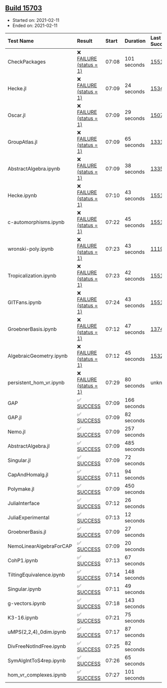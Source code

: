 ## [Build 15703](https://oscarci.mathematik.uni-kl.de/job/oscar/15703/)

* Started on: 2021-02-11
* Ended on: 2021-02-11

| Test Name    | Result | Start | Duration | Last Success | First Failure |
|:-------------|:-------|:------|:---------|:-------------|:--------------|
| CheckPackages | ❌ [FAILURE (status = 1)](https://oscarci.mathematik.uni-kl.de/job/oscar/15703/artifact/logs/build-15703/CheckPackages.log) | 07:08 | 101 seconds | [15514](https://oscarci.mathematik.uni-kl.de/job/oscar/15514/) | [15515](https://oscarci.mathematik.uni-kl.de/job/oscar/15515/) |
| Hecke.jl | ❌ [FAILURE (status = 1)](https://oscarci.mathematik.uni-kl.de/job/oscar/15703/artifact/logs/build-15703/Hecke.jl.log) | 07:09 | 24 seconds | [15344](https://oscarci.mathematik.uni-kl.de/job/oscar/15344/) | [15348](https://oscarci.mathematik.uni-kl.de/job/oscar/15348/) |
| Oscar.jl | ❌ [FAILURE (status = 1)](https://oscarci.mathematik.uni-kl.de/job/oscar/15703/artifact/logs/build-15703/Oscar.jl.log) | 07:09 | 29 seconds | [15079](https://oscarci.mathematik.uni-kl.de/job/oscar/15079/) | [15080](https://oscarci.mathematik.uni-kl.de/job/oscar/15080/) |
| GroupAtlas.jl | ❌ [FAILURE (status = 1)](https://oscarci.mathematik.uni-kl.de/job/oscar/15703/artifact/logs/build-15703/GroupAtlas.jl.log) | 07:09 | 65 seconds | [13311](https://oscarci.mathematik.uni-kl.de/job/oscar/13311/) | [13312](https://oscarci.mathematik.uni-kl.de/job/oscar/13312/) |
| AbstractAlgebra.ipynb | ❌ [FAILURE (status = 1)](https://oscarci.mathematik.uni-kl.de/job/oscar/15703/artifact/logs/build-15703/AbstractAlgebra.ipynb.log) | 07:09 | 38 seconds | [13355](https://oscarci.mathematik.uni-kl.de/job/oscar/13355/) | [13356](https://oscarci.mathematik.uni-kl.de/job/oscar/13356/) |
| Hecke.ipynb | ❌ [FAILURE (status = 1)](https://oscarci.mathematik.uni-kl.de/job/oscar/15703/artifact/logs/build-15703/Hecke.ipynb.log) | 07:10 | 43 seconds | [15514](https://oscarci.mathematik.uni-kl.de/job/oscar/15514/) | [15515](https://oscarci.mathematik.uni-kl.de/job/oscar/15515/) |
| c-automorphisms.ipynb | ❌ [FAILURE (status = 1)](https://oscarci.mathematik.uni-kl.de/job/oscar/15703/artifact/logs/build-15703/c-automorphisms.ipynb.log) | 07:22 | 45 seconds | [15514](https://oscarci.mathematik.uni-kl.de/job/oscar/15514/) | [15515](https://oscarci.mathematik.uni-kl.de/job/oscar/15515/) |
| wronski-poly.ipynb | ❌ [FAILURE (status = 1)](https://oscarci.mathematik.uni-kl.de/job/oscar/15703/artifact/logs/build-15703/wronski-poly.ipynb.log) | 07:23 | 43 seconds | [11192](https://oscarci.mathematik.uni-kl.de/job/oscar/11192/) | [11193](https://oscarci.mathematik.uni-kl.de/job/oscar/11193/) |
| Tropicalization.ipynb | ❌ [FAILURE (status = 1)](https://oscarci.mathematik.uni-kl.de/job/oscar/15703/artifact/logs/build-15703/Tropicalization.ipynb.log) | 07:23 | 42 seconds | [15514](https://oscarci.mathematik.uni-kl.de/job/oscar/15514/) | [15515](https://oscarci.mathematik.uni-kl.de/job/oscar/15515/) |
| GITFans.ipynb | ❌ [FAILURE (status = 1)](https://oscarci.mathematik.uni-kl.de/job/oscar/15703/artifact/logs/build-15703/GITFans.ipynb.log) | 07:24 | 43 seconds | [15514](https://oscarci.mathematik.uni-kl.de/job/oscar/15514/) | [15515](https://oscarci.mathematik.uni-kl.de/job/oscar/15515/) |
| GroebnerBasis.ipynb | ❌ [FAILURE (status = 1)](https://oscarci.mathematik.uni-kl.de/job/oscar/15703/artifact/logs/build-15703/GroebnerBasis.ipynb.log) | 07:12 | 47 seconds | [13748](https://oscarci.mathematik.uni-kl.de/job/oscar/13748/) | [13749](https://oscarci.mathematik.uni-kl.de/job/oscar/13749/) |
| AlgebraicGeometry.ipynb | ❌ [FAILURE (status = 1)](https://oscarci.mathematik.uni-kl.de/job/oscar/15703/artifact/logs/build-15703/AlgebraicGeometry.ipynb.log) | 07:12 | 45 seconds | [15322](https://oscarci.mathematik.uni-kl.de/job/oscar/15322/) | [15323](https://oscarci.mathematik.uni-kl.de/job/oscar/15323/) |
| persistent_hom_vr.ipynb | ❌ [FAILURE (status = 1)](https://oscarci.mathematik.uni-kl.de/job/oscar/15703/artifact/logs/build-15703/persistent_hom_vr.ipynb.log) | 07:29 | 80 seconds | unknown | unknown |
| GAP | ✅ [SUCCESS](https://oscarci.mathematik.uni-kl.de/job/oscar/15703/artifact/logs/build-15703/GAP.log) | 07:09 | 166 seconds |  |  |
| GAP.jl | ✅ [SUCCESS](https://oscarci.mathematik.uni-kl.de/job/oscar/15703/artifact/logs/build-15703/GAP.jl.log) | 07:09 | 82 seconds |  |  |
| Nemo.jl | ✅ [SUCCESS](https://oscarci.mathematik.uni-kl.de/job/oscar/15703/artifact/logs/build-15703/Nemo.jl.log) | 07:09 | 257 seconds |  |  |
| AbstractAlgebra.jl | ✅ [SUCCESS](https://oscarci.mathematik.uni-kl.de/job/oscar/15703/artifact/logs/build-15703/AbstractAlgebra.jl.log) | 07:09 | 485 seconds |  |  |
| Singular.jl | ✅ [SUCCESS](https://oscarci.mathematik.uni-kl.de/job/oscar/15703/artifact/logs/build-15703/Singular.jl.log) | 07:09 | 72 seconds |  |  |
| CapAndHomalg.jl | ✅ [SUCCESS](https://oscarci.mathematik.uni-kl.de/job/oscar/15703/artifact/logs/build-15703/CapAndHomalg.jl.log) | 07:11 | 94 seconds |  |  |
| Polymake.jl | ✅ [SUCCESS](https://oscarci.mathematik.uni-kl.de/job/oscar/15703/artifact/logs/build-15703/Polymake.jl.log) | 07:09 | 450 seconds |  |  |
| JuliaInterface | ✅ [SUCCESS](https://oscarci.mathematik.uni-kl.de/job/oscar/15703/artifact/logs/build-15703/JuliaInterface.log) | 07:12 | 26 seconds |  |  |
| JuliaExperimental | ✅ [SUCCESS](https://oscarci.mathematik.uni-kl.de/job/oscar/15703/artifact/logs/build-15703/JuliaExperimental.log) | 07:13 | 12 seconds |  |  |
| GroebnerBasis.jl | ✅ [SUCCESS](https://oscarci.mathematik.uni-kl.de/job/oscar/15703/artifact/logs/build-15703/GroebnerBasis.jl.log) | 07:09 | 27 seconds |  |  |
| NemoLinearAlgebraForCAP | ✅ [SUCCESS](https://oscarci.mathematik.uni-kl.de/job/oscar/15703/artifact/logs/build-15703/NemoLinearAlgebraForCAP.log) | 07:09 | 20 seconds |  |  |
| CohP1.ipynb | ✅ [SUCCESS](https://oscarci.mathematik.uni-kl.de/job/oscar/15703/artifact/logs/build-15703/CohP1.ipynb.log) | 07:13 | 67 seconds |  |  |
| TiltingEquivalence.ipynb | ✅ [SUCCESS](https://oscarci.mathematik.uni-kl.de/job/oscar/15703/artifact/logs/build-15703/TiltingEquivalence.ipynb.log) | 07:14 | 148 seconds |  |  |
| Singular.ipynb | ✅ [SUCCESS](https://oscarci.mathematik.uni-kl.de/job/oscar/15703/artifact/logs/build-15703/Singular.ipynb.log) | 07:11 | 49 seconds |  |  |
| g-vectors.ipynb | ✅ [SUCCESS](https://oscarci.mathematik.uni-kl.de/job/oscar/15703/artifact/logs/build-15703/g-vectors.ipynb.log) | 07:18 | 143 seconds |  |  |
| K3-16.ipynb | ✅ [SUCCESS](https://oscarci.mathematik.uni-kl.de/job/oscar/15703/artifact/logs/build-15703/K3-16.ipynb.log) | 07:21 | 75 seconds |  |  |
| uMPS(2,2,4)_0dim.ipynb | ✅ [SUCCESS](https://oscarci.mathematik.uni-kl.de/job/oscar/15703/artifact/logs/build-15703/uMPS-2-2-4-_0dim.ipynb.log) | 07:17 | 87 seconds |  |  |
| DivFreeNotIndFree.ipynb | ✅ [SUCCESS](https://oscarci.mathematik.uni-kl.de/job/oscar/15703/artifact/logs/build-15703/DivFreeNotIndFree.ipynb.log) | 07:25 | 82 seconds |  |  |
| SymAlgIntToS4rep.ipynb | ✅ [SUCCESS](https://oscarci.mathematik.uni-kl.de/job/oscar/15703/artifact/logs/build-15703/SymAlgIntToS4rep.ipynb.log) | 07:26 | 65 seconds |  |  |
| hom_vr_complexes.ipynb | ✅ [SUCCESS](https://oscarci.mathematik.uni-kl.de/job/oscar/15703/artifact/logs/build-15703/hom_vr_complexes.ipynb.log) | 07:27 | 101 seconds |  |  |
